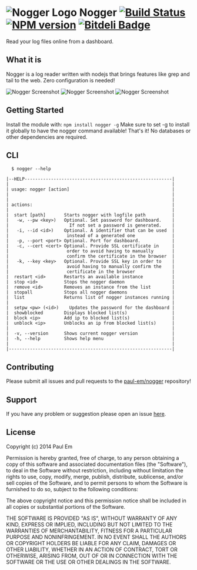 # ![Nogger Logo](https://raw.githubusercontent.com/paul-em/nogger/master/front/img/logo-60.png "Nogger Logo") Nogger [![Build Status](https://secure.travis-ci.org/paul-em/nogger.png?branch=master)](http://travis-ci.org/paul-em/nogger) [![NPM version](https://badge-me.herokuapp.com/api/npm/nogger.png)](http://badges.enytc.com/for/npm/nogger) [![Bitdeli Badge](https://d2weczhvl823v0.cloudfront.net/paul-em/nogger/trend.png)](https://bitdeli.com/free "Bitdeli Badge")

Read your log files online from a dashboard.

## What it is

Nogger is a log reader written with nodejs that brings features like grep and tail to the web. Zero configuration is needed!

![Nogger Screenshot](https://raw.githubusercontent.com/paul-em/nogger/master/assets/screenshot-1.png "Nogger Screenshot")
![Nogger Screenshot](https://raw.githubusercontent.com/paul-em/nogger/master/assets/screenshot-2.png "Nogger Screenshot")
![Nogger Screenshot](https://raw.githubusercontent.com/paul-em/nogger/master/assets/screenshot-3.png "Nogger Screenshot")

## Getting Started
Install the module with: `npm install nogger -g`
Make sure to set -g to install it globally to have the nogger command available!
That's it! No databases or other dependencies are required. 

## CLI

```
  $ nogger --help
  
|--HELP--------------------------------------------------------|
|                                                              |
| usage: nogger [action]                                       |
|                                                              |
|                                                              |
| actions:                                                     |
|                                                              |
|  start [path]       Starts nogger with logfile path          |
|   -w, --pw <key>)   Optional. Set password for dashboard.    |
|                       If not set a password is generated.    |
|   -i, --id <id>)    Optional. A identifier that can be used  |
|                      instead of a generated one              |
|   -p, --port <port> Optional. Port for dashboard.            |
|   -c, --cert <cert> Optional. Provide SSL certificate in     |
|                      order to avoid having to manually       |
|                      confirm the certificate in the browser  |
|   -k, --key <key>   Optional. Provide SSL key in order to    |
|                      avoid having to manually confirm the    |
|                      certificate in the browser              |
|  restart <id>       Restarts an available instance           |
|  stop <id>          Stops the nogger daemon                  |
|  remove <id>        Removes an instance from the list        |
|  stopall            Stops all nogger daemons                 |
|  list               Returns list of nogger instances running |
|                                                              |
|  setpw <pw> (<id>)    Updates the password for the dashboard |
|  showblocked        Displays blocked list(s)                 |
|  block <ip>         Add ip to blocked list(s)                |
|  unblock <ip>       Unblocks an ip from blocked list(s)      |
|                                                              |
|  -v, --version      Shows current nogger version             |
|  -h, --help         Shows help menu                          |
|                                                              |
|--------------------------------------------------------------|
```
## Contributing

Please submit all issues and pull requests to the [paul-em/nogger](http://github.com/paul-em/nogger) repository!

## Support
If you have any problem or suggestion please open an issue [here](https://github.com/paul-em/nogger/issues).

## License
Copyright (c) 2014 Paul Em

Permission is hereby granted, free of charge, to any person
obtaining a copy of this software and associated documentation
files (the "Software"), to deal in the Software without
restriction, including without limitation the rights to use,
copy, modify, merge, publish, distribute, sublicense, and/or sell
copies of the Software, and to permit persons to whom the
Software is furnished to do so, subject to the following
conditions:

The above copyright notice and this permission notice shall be
included in all copies or substantial portions of the Software.

THE SOFTWARE IS PROVIDED "AS IS", WITHOUT WARRANTY OF ANY KIND,
EXPRESS OR IMPLIED, INCLUDING BUT NOT LIMITED TO THE WARRANTIES
OF MERCHANTABILITY, FITNESS FOR A PARTICULAR PURPOSE AND
NONINFRINGEMENT. IN NO EVENT SHALL THE AUTHORS OR COPYRIGHT
HOLDERS BE LIABLE FOR ANY CLAIM, DAMAGES OR OTHER LIABILITY,
WHETHER IN AN ACTION OF CONTRACT, TORT OR OTHERWISE, ARISING
FROM, OUT OF OR IN CONNECTION WITH THE SOFTWARE OR THE USE OR
OTHER DEALINGS IN THE SOFTWARE.

